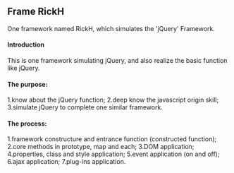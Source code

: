 
## Frame RickH

One framework named RickH, which simulates the 'jQuery' Framework.


#### Introduction

This is one framework simulating jQuery, and also realize the basic function like jQuery.


#### The purpose:
1.know about the jQuery function;
2.deep know the javascript origin skill;
3.simulate jQuery to complete one similar framework.

#### The process:
1.framework constructure and entrance function (constructed function);
2.core methods in prototype, map and each;
3.DOM application;
4.properties, class and style application;
5.event application (on and off);
6.ajax application;
7.plug-ins application.








